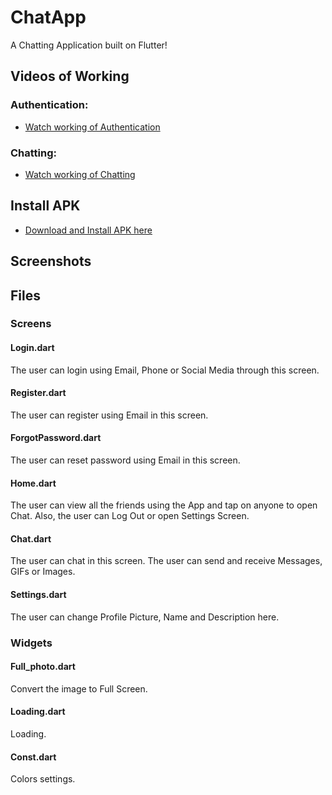 # ChatApp

A Chatting Application built on Flutter!

## Videos of Working

### Authentication:

- [Watch working of Authentication](https://drive.google.com/file/d/1Iw1UDVS8-QMPeChvoPPdPK4rwLV02kxv/view?usp=sharing)

### Chatting:

- [Watch working of Chatting](https://drive.google.com/file/d/1RkD-8VhJqq2zbYmgCHNsUKUV2jM0TzU-/view?usp=sharing)

## Install APK

- [Download and Install APK here](https://drive.google.com/file/d/1yJeuIauCL0IfN0vHclcmT4XSTcO_L7q2/view?usp=sharing)

## Screenshots


## Files

### Screens

#### Login.dart
The user can login using Email, Phone or Social Media through this screen.

#### Register.dart
The user can register using Email in this screen.

#### ForgotPassword.dart
The user can reset password using Email in this screen.

#### Home.dart
The user can view all the friends using the App and tap on anyone to open Chat. Also, the user can Log Out or open Settings Screen.

#### Chat.dart
The user can chat in this screen. The user can send and receive Messages, GIFs or Images.

#### Settings.dart
The user can change Profile Picture, Name and Description here.

### Widgets

#### Full_photo.dart
Convert the image to Full Screen.

#### Loading.dart
Loading.

#### Const.dart
Colors settings.
